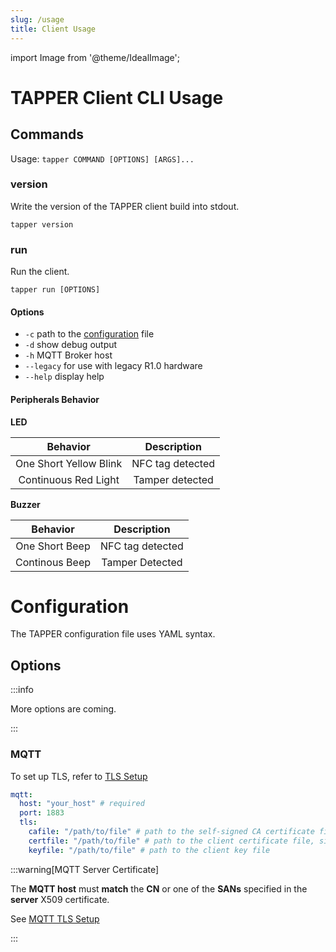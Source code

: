 ```yaml
---
slug: /usage
title: Client Usage
---
```


import Image from '@theme/IdealImage';

# TAPPER Client CLI Usage

## Commands

Usage: `tapper COMMAND [OPTIONS] [ARGS]...`

### version

Write the version of the TAPPER client build into stdout.

`tapper version`

### run

Run the client.

`tapper run [OPTIONS]`

#### Options

- `-c` path to the [configuration](#configuration) file
- `-d` show debug output
- `-h` MQTT Broker host
- `--legacy` for use with legacy R1.0 hardware
- `--help` display help

#### Peripherals Behavior

**LED**

|        Behavior        |   Description    |
| :--------------------: | :--------------: |
| One Short Yellow Blink | NFC tag detected |
|  Continuous Red Light  | Tamper detected  |

**Buzzer**

|    Behavior    |   Description    |
| :------------: | :--------------: |
| One Short Beep | NFC tag detected |
| Continous Beep | Tamper Detected  |

# Configuration

The TAPPER configuration file uses YAML syntax.

## Options

:::info

More options are coming.

:::

### MQTT

To set up TLS, refer to [TLS Setup](tls-setup)

```yaml
mqtt:
  host: "your_host" # required
  port: 1883
  tls:
    cafile: "/path/to/file" # path to the self-signed CA certificate file
    certfile: "/path/to/file" # path to the client certificate file, signed by the CA
    keyfile: "/path/to/file" # path to the client key file
```

:::warning[MQTT Server Certificate]

The **MQTT host** must **match** the **CN** or one of the **SANs** specified in the **server** X509 certificate.

See [MQTT TLS Setup](tls-setup)

:::
